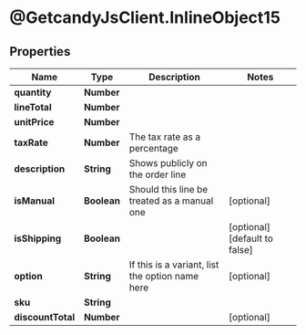 # @GetcandyJsClient.InlineObject15

## Properties

Name | Type | Description | Notes
------------ | ------------- | ------------- | -------------
**quantity** | **Number** |  | 
**lineTotal** | **Number** |  | 
**unitPrice** | **Number** |  | 
**taxRate** | **Number** | The tax rate as a percentage | 
**description** | **String** | Shows publicly on the order line | 
**isManual** | **Boolean** | Should this line be treated as a manual one | [optional] 
**isShipping** | **Boolean** |  | [optional] [default to false]
**option** | **String** | If this is a variant, list the option name here | [optional] 
**sku** | **String** |  | 
**discountTotal** | **Number** |  | [optional] 


